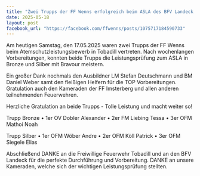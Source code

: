```yaml
---
title: "Zwei Trupps der FF Wenns erfolgreich beim ASLA des BFV Landeck in Tobadill"
date: 2025-05-18
layout: post
facebook_url: "https://facebook.com/ffwenns/posts/1075717184590733"
---
```


Am heutigen Samstag, den 17.05.2025 waren zwei Trupps der FF Wenns beim Atemschutzleistungsbewerb in Tobadill vertreten. Nach wochenlangen Vorbereitungen, konnten beide Trupps die Leistungsprüfung zum ASLA in Bronze und Silber mit Bravour meistern. 

Ein großer Dank nochmals den Ausbildner LM Stefan Deutschmann und BM Daniel Weber samt den fleißigen Helfern für die TOP Vorbereitungen. Gratulation auch den Kameraden der FF Imsterberg und allen anderen teilnehmenden Feuerwehren.

Herzliche Gratulation an beide Trupps - Tolle Leistung und macht weiter so! 

Trupp Bronze 
• 1er OV Dobler Alexander
• 2er FM Liebing Tessa
• 3er OFM Mathoi Noah 

Trupp Silber 
• 1er OFM Wöber Andre
• 2er OFM Köll Patrick
• 3er OFM Siegele Elias

Abschließend DANKE an die Freiwillige Feuerwehr Tobadill und an den BFV Landeck für die perfekte Durchführung und Vorbereitung. DANKE an unsere Kameraden, welche sich der wichtigen Leistungsprüfung stellten.